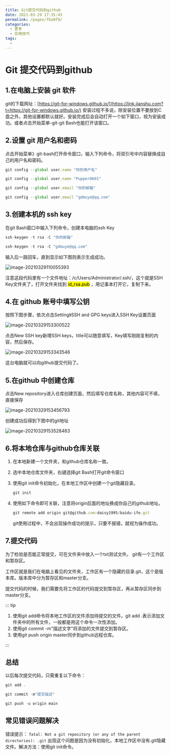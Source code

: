 ```yaml
---
title: Git提交代码到github
date: 2021-03-29 17:35:43
permalink: /pages/fba9f9/
categories:
  - 更多
  - 实用技巧
tags:
  - 
---
```

# Git 提交代码到github

## 1.在电脑上安装 git 软件

git的下载网址：[https://git-for-windows.github.io/](https://link.jianshu.com?t=https://git-for-windows.github.io/)
		安装过程不多说，除安装位置不要放到C盘之外，其他设置都默认就好。安装完成后会自动打开一个如下窗口，视为安装成功。或者点击开始菜单-git-git Bash也能打开该窗口。

## 2.设置 git 用户名和密码

点击开始菜单》git-bash打开命令窗口，输入下列命令，将双引号中内容替换成自己的用户名和密码。

```js
git config --global user.name "你的用户名"

git config --global user.name "Pupper0601"
```

```js
git config --global user.email "你的邮箱"

git config --global user.email "gdmuye@qq.com"
```

##  3.创建本机的 ssh key

在git Bash窗口中输入下列命令，创建本电脑的ssh Key

```js
ssh-keygen -t rsa -C "你的邮箱"

ssh-keygen -t rsa -C "gdmuye@qq.com"
```

输入后一路回车，直到显示如下图则表示生成成功。

![image-20210329110055393](https://i.loli.net/2021/03/29/wxHIERT1yNbKAPZ.png)

注意这段代码里有一个文件地址：/c/Users/Administrator/.ssh/，这个就是SSH Key文件夹了，打开文件夹找到 <mark>id_rsa.pub</mark> ，用记事本打开它，复制下来。

## 4.在 github 账号中填写公钥

按照下图步骤，依次点击Setting》SSH and GPG keys进入SSH Key设置页面

![image-20210329153300522](https://i.loli.net/2021/03/29/eLmrzPn9SaxTuRG.png)

点击New SSH key新增SSH keys，title可以随意填写，Key填写刚刚复制的内容，然后保存。

![image-20210329153343546](https://i.loli.net/2021/03/29/Vqni5RfaTtyA3om.png)

这台电脑就可以向github提交代码了。

## 5.在github 中创建仓库

点击New repository进入仓库创建页面，然后填写仓库名称，其他内容可不填，直接保存

![image-20210329153456793](C:/Users/My/AppData/Roaming/Typora/typora-user-images/image-20210329153456793.png)

创建成功后得到下图中的git地址

![image-20210329153528483](https://i.loli.net/2021/03/29/k3P7VO6qRfhiD1L.png)

## 6.将本地仓库与github仓库关联

1.  在本地新建一个文件夹，和github仓库名称一致。

2.  选中本地仓库文件夹，右键选择git Bash打开git命令窗口

3.  使用git init命令初始化，在本地工作区中创建一个git隐藏目录。

    ```js
    git init
    ```

4.  使用如下命令即可关联，注意将origin后面的地址换成你自己的github地址。

    ```js
    git remote add origin git@github.com:daisy1995/baidu-ife.git
    ```

    git使用过程中，不会出现操作成功的提示，只要不报错，就视为操作成功。

## 7.提交代码

为了检验是否能正常提交，可在文件夹中放入一个txt测试文件。
 git有一个工作区和暂存区。

工作区就是我们在电脑上看见的文件夹，工作区有一个隐藏的目录.git，这个是版本库。版本库中分为暂存区和master分支。

提交代码的时候，我们需要先将工作区的代码提交到暂存区，再从暂存区同步到master分支。

::: tip

1.  使用git add命令将本地工作区的文件添加待提交的文件。git add .表示添加文件夹中的所有文件，一般都是用这个命令一次性添加。
2.   使用git commit -m"描述文字"将添加的文件提交到暂存区。
3.   使用git push origin master同步到github远程仓库。

:::

## 总结

以后每次提交代码，只需重复以下命令：

```js
git add .

git commit -m"提交描述"

git push -u origin main
```

## 常见错误问题解决

错误提示：
`fatal: Not a git repository (or any of the parent directories): .git`
 出现这个问题是因为没有初始化，本地工作区中没有.git隐藏文件。解决方法：使用git init命令。

